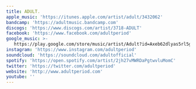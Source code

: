 ```yaml
---
title: ADULT.
apple_music: 'https://itunes.apple.com/artist/adult/3432062'
bandcamp: 'https://adultmusic.bandcamp.com'
discogs: 'https://www.discogs.com/artist/3718-ADULT'
facebook: 'https://www.facebook.com/adultperiod'
google_music: >-
   https://play.google.com/store/music/artist/Adult?id=Axeb62dlyas5rl5g3gtgvgcmkve
instagram: 'https://www.instagram.com/adultperiod'
soundcloud: 'https://soundcloud.com/adultofficial'
spotify: 'https://open.spotify.com/artist/2jh27vMWRDaPgtwvluMomC'
twitter: 'https://twitter.com/adultperiod'
website: 'http://www.adultperiod.com'
youtube: ''
---
```

